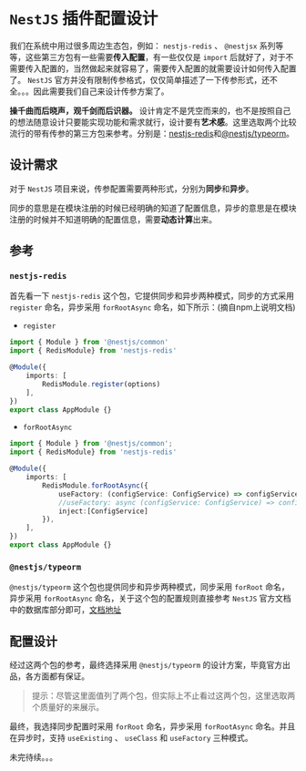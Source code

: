 # `NestJS` 插件配置设计

我们在系统中用过很多周边生态包，例如： `nestjs-redis` 、 `@nestjsx` 系列等等，这些第三方包有一些需要**传入配置**，有一些仅仅是 `import` 后就好了，对于不需要传入配置的，当然做起来就容易了，需要传入配置的就需要设计如何传入配置了。 `NestJS` 官方并没有限制传参格式，仅仅简单描述了一下传参形式，还不全。。。因此需要我们自己来设计传参方案了。

**操千曲而后晓声，观千剑而后识器。** 设计肯定不是凭空而来的，也不是按照自己的想法随意设计只要能实现功能和需求就行，设计要有**艺术感**。这里选取两个比较流行的带有传参的第三方包来参考。分别是：[nestjs-redis](https://github.com/skunight/nestjs-redis)和[@nestjs/typeorm](https://github.com/nestjs/typeorm)。

## 设计需求

对于 `NestJS` 项目来说，传参配置需要两种形式，分别为**同步**和**异步**。

同步的意思是在模块注册的时候已经明确的知道了配置信息，异步的意思是在模块注册的时候并不知道明确的配置信息，需要**动态计算**出来。

## 参考

### `nestjs-redis`

首先看一下 `nestjs-redis` 这个包，它提供同步和异步两种模式，同步的方式采用 `register` 命名，异步采用 `forRootAsync` 命名，如下所示：(摘自npm上说明文档)

* `register`

``` typescript
import { Module } from '@nestjs/common'
import { RedisModule} from 'nestjs-redis'

@Module({
    imports: [
        RedisModule.register(options)
    ],
})
export class AppModule {}
```

* `forRootAsync`

``` typescript
import { Module } from '@nestjs/common';
import { RedisModule} from 'nestjs-redis'

@Module({
    imports: [
        RedisModule.forRootAsync({
            useFactory: (configService: ConfigService) => configService.get('redis'),         // or use async method
            //useFactory: async (configService: ConfigService) => configService.get('redis'),
            inject:[ConfigService]
        }),
    ],
})
export class AppModule {}
```

### `@nestjs/typeorm`

`@nestjs/typeorm` 这个包也提供同步和异步两种模式，同步采用 `forRoot` 命名，异步采用 `forRootAsync` 命名，关于这个包的配置规则直接参考 `NestJS` 官方文档中的数据库部分即可，[文档地址](https://docs.nestjs.com/techniques/database)

## 配置设计

经过这两个包的参考，最终选择采用 `@nestjs/typeorm` 的设计方案，毕竟官方出品，各方面都有保证。

> 提示：尽管这里面值列了两个包，但实际上不止看过这两个包，这里选取两个质量好的来展示。

最终，我选择同步配置时采用 `forRoot` 命名，异步采用 `forRootAsync` 命名。并且在异步时，支持 `useExisting` 、 `useClass` 和 `useFactory` 三种模式。

未完待续。。。
